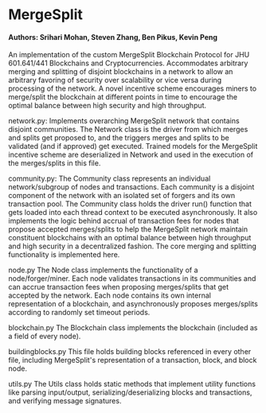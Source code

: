 # MergeSplit
#### Authors: Srihari Mohan, Steven Zhang, Ben Pikus, Kevin Peng
An implementation of the custom MergeSplit Blockchain Protocol for JHU 601.641/441 Blockchains and Cryptocurrencies. Accommodates arbitrary merging and splitting of disjoint blockchains in a network to allow an arbitrary favoring of security over scalability or vice versa during processing of the network. A novel incentive scheme encourages miners to merge/split the blockchain at different points in time to encourage the optimal balance between high security and high throughput.

network.py:
Implements overarching MergeSplit network that contains disjoint communities. The Network class is the driver from which merges and splits get proposed to, and the triggers merges and splits to be validated (and if approved) get executed. Trained models for the MergeSplit incentive scheme are deserialized in Network and used in the execution of the merges/splits in this file.

community.py:
The Community class represents an individual network/subgroup of nodes and transactions. Each community is a disjoint component of the network with an isolated set of forgers and its own transaction pool. The Community class holds the driver run() function that gets loaded into each thread context to be executed asynchronously. It also implements the logic behind accrual of transaction fees for nodes that propose accepted merges/splits to help the MergeSplit network maintain constituent blockchains with an optimal balance between high throughput and high security in a decentralized fashion. The core merging and splitting functionality is implemented here.

node.py
The Node class implements the functionality of a node/forger/miner. Each node validates transactions in its communities and can accrue transaction fees when proposing merges/splits that get accepted by the network. Each node contains its own internal representation of a blockchain, and asynchronously proposes merges/splits according to randomly set timeout periods.

blockchain.py
The Blockchain class implements the blockchain (included as a field of every node).

buildingblocks.py
This file holds building blocks referenced in every other file, including MergeSplit's representation of a transaction, block, and block node.

utils.py
The Utils class holds static methods that implement utility functions like parsing input/output, serializing/deserializing blocks and transactions, and verifying message signatures.
